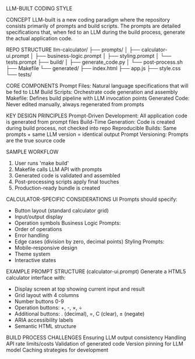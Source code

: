 LLM-BUILT CODING STYLE

CONCEPT
LLM-built is a new coding paradigm where the repository consists primarily of prompts and build scripts. The prompts are detailed specifications that, when fed to an LLM during the build process, generate the actual application code.

REPO STRUCTURE
llm-calculator/
├── prompts/
│   ├── calculator-ui.prompt
│   ├── business-logic.prompt
│   ├── styling.prompt
│   └── tests.prompt
├── build/
│   ├── generate_code.py
│   └── post-process.sh
├── Makefile
└── generated/
    ├── index.html
    ├── app.js
    ├── style.css
    └── tests/

CORE COMPONENTS
Prompt Files: Natural language specifications that will be fed to LLM
Build Scripts: Orchestrate code generation and assembly
Makefile: Defines build pipeline with LLM invocation points
Generated Code: Never edited manually, always regenerated from prompts

KEY DESIGN PRINCIPLES
Prompt-Driven Development: All application code is generated from prompt files
Build-Time Generation: Code is created during build process, not checked into repo
Reproducible Builds: Same prompts + same LLM version = identical output
Prompt Versioning: Prompts are the true source code

SAMPLE WORKFLOW
1. User runs 'make build'
2. Makefile calls LLM API with prompts
3. Generated code is validated and assembled
4. Post-processing scripts apply final touches
5. Production-ready bundle is created

CALCULATOR-SPECIFIC CONSIDERATIONS
UI Prompts should specify:
  - Button layout (standard calculator grid)
  - Input/output display
  - Operation symbols
Business Logic Prompts:
  - Order of operations
  - Error handling
  - Edge cases (division by zero, decimal points)
Styling Prompts:
  - Mobile-responsive design
  - Theme system
  - Interactive states

EXAMPLE PROMPT STRUCTURE (calculator-ui.prompt)
Generate a HTML5 calculator interface with:
- Display screen at top showing current input and result
- Grid layout with 4 columns
- Number buttons 0-9
- Operation buttons: +, -, ×, ÷
- Additional buttons: . (decimal), =, C (clear), ± (negate)
- ARIA accessibility labels
- Semantic HTML structure

BUILD PROCESS CHALLENGES
Ensuring LLM output consistency
Handling API rate limits/costs
Validation of generated code
Version pinning for LLM model
Caching strategies for development
